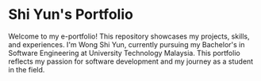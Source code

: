 # Shi Yun's Portfolio
Welcome to my e-portfolio! This repository showcases my projects, skills, and experiences.
I'm Wong Shi Yun, currently pursuing my Bachelor's in Software Engineering at University Technology Malaysia. This portfolio reflects my passion for software development and my journey as a student in the field.
